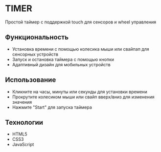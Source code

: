 # TIMER
Простой таймер с поддержкой touch для сенсоров и wheel управления

## Функциональность
- Установка времени с помощью колесика мыши или свайпап для сенсорных устройств
- Запуск и остановка таймера с помощью кнопки
- Адаптивный дизайн для мобильных устройств

## Использование
- Кликните на часы, минуты или секунды для установки времени
- Прокрутите колесиком мыши или свайп вверх/вниз для изменения значения
- Нажмите "Start" для запуска таймера

## Технологии
- HTML5
- CSS3
- JavaScript
